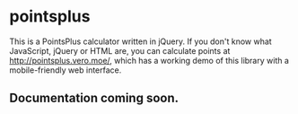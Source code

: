 # pointsplus
This is a PointsPlus calculator written in jQuery. If you don't know what JavaScript, jQuery or HTML are, you can calculate points at http://pointsplus.vero.moe/, which has a working demo of this library with a mobile-friendly web interface.

## Documentation coming soon.
